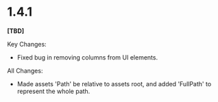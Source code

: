 # 1.4.1

**[TBD]**

Key Changes:

- Fixed bug in removing columns from UI elements.

All Changes:

- Made assets 'Path' be relative to assets root, and added 'FullPath' to represent the whole path.
